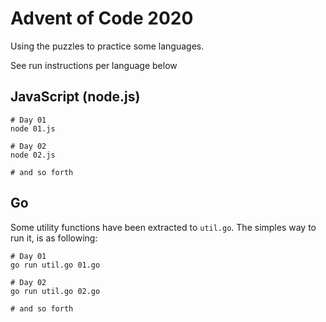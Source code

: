 # Advent of Code 2020

Using the puzzles to practice some languages.

See run instructions per language below


## JavaScript (node.js)
```shell
# Day 01
node 01.js

# Day 02
node 02.js

# and so forth
```

## Go
Some utility functions have been extracted to `util.go`. The simples way to run it, is as following:

```shell
# Day 01
go run util.go 01.go

# Day 02
go run util.go 02.go

# and so forth
```
